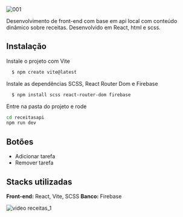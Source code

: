 ![001](https://github.com/marciomedeiros88/receitasapi/assets/118381472/3d6eff87-f83f-40d1-87a8-cccb39a923bb)

Desenvolvimento de front-end com base em api local com conteúdo dinâmico sobre receitas. Desenvolvido em React, html e scss.

## Instalação

Instale o projeto com Vite

```bash
  $ npm create vite@latest
```

Instale as dependências SCSS, React Router Dom e Firebase
```bash
  $ npm install scss react-router-dom firebase
```

Entre na pasta do projeto e rode
```bash
cd receitasapi
npm run dev
```

## Botões

- Adicionar tarefa
- Remover tarefa

## Stacks utilizadas

**Front-end:** React, Vite, SCSS
**Banco:** Firebase

![video receitas_1](https://github.com/marciomedeiros88/receitasapi/assets/118381472/f7be3134-dc04-468b-9f73-ed7c662d8b87)
